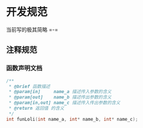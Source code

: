 # 开发规范

当前写的极其简略 =-=

## 注释规范
### 函数声明文档

```C++
/**
 * @brief 函数描述
 * @param[in]     name_a 描述传入参数的含义
 * @param[out]    name_b 描述传出参数的含义
 * @param[in,out] name_c 描述传入传出参数的含义 
 * @return 返回值 的含义
 */
int funLoli(int name_a, int* name_b, int* name_c);
```